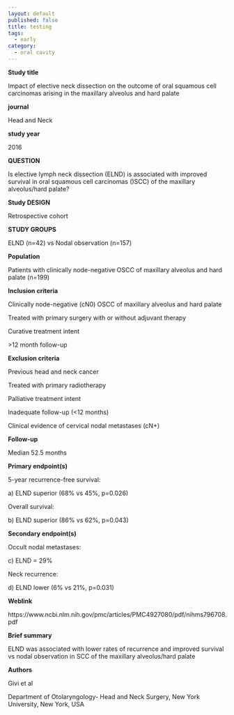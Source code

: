 ```yaml
---
layout: default
published: false
title: testing
tags:
  - early
category:
  - oral cavity
---
```

<tbody>
        <tr>
            <td width="131" valign="top">
                <p>
                    <strong>Study title</strong>
                </p>
            </td>
            <td width="294" valign="top">
                <p>
                    Impact of elective neck dissection on the outcome of oral
                    squamous cell carcinomas arising in the maxillary alveolus
                    and hard palate
                </p>
            </td>
        </tr>
        <tr>
            <td width="131" valign="top">
                <p>
                    <strong>journal</strong>
                </p>
            </td>
            <td width="294" valign="top">
                <p>
                    Head and Neck
                </p>
            </td>
        </tr>
        <tr>
            <td width="131" valign="top">
                <p>
                    <strong>study year</strong>
                </p>
            </td>
            <td width="294" valign="top">
                <p>
                    2016
                </p>
            </td>
        </tr>
        <tr>
            <td width="131" valign="top">
                <p>
                    <strong>QUESTION</strong>
                </p>
            </td>
            <td width="294" valign="top">
                <p>
                    Is elective lymph neck dissection (ELND) is associated with
                    improved survival in oral squamous cell carcinomas ()SCC)
                    of the maxillary alveolus/hard palate?
                </p>
            </td>
        </tr>
        <tr>
            <td width="131" valign="top">
                <p>
                    <strong>Study DESIGN</strong>
                </p>
            </td>
            <td width="294" valign="top">
                <p>
                    Retrospective cohort
                </p>
            </td>
        </tr>
        <tr>
            <td width="131" valign="top">
                <p>
                    <strong>STUDY GROUPS</strong>
                </p>
            </td>
            <td width="294" valign="top">
                <p>
                    ELND (n=42) vs Nodal observation (n=157)
                </p>
            </td>
        </tr>
        <tr>
            <td width="131" valign="top">
                <p>
                    <strong>Population</strong>
                </p>
            </td>
            <td width="294" valign="top">
                <p>
                    Patients with clinically node-negative OSCC of maxillary
                    alveolus and hard palate (n=199)
                </p>
            </td>
        </tr>
        <tr>
            <td width="131" valign="top">
                <p>
                    <strong>Inclusion criteria</strong>
                </p>
            </td>
            <td width="294" valign="top">
                <p>
                    Clinically node-negative (cN0) OSCC of maxillary alveolus
                    and hard palate
                </p>
                <p>
                    Treated with primary surgery with or without adjuvant
                    therapy
                </p>
                <p>
                    Curative treatment intent
                </p>
                <p>
                    &gt;12 month follow-up
                </p>
            </td>
        </tr>
        <tr>
            <td width="131" valign="top">
                <p>
                    <strong>Exclusion criteria</strong>
                </p>
            </td>
            <td width="294" valign="top">
                <p>
                    Previous head and neck cancer
                </p>
                <p>
                    Treated with primary radiotherapy
                </p>
                <p>
                    Palliative treatment intent
                </p>
                <p>
                    Inadequate follow-up (&lt;12 months)
                </p>
                <p>
                    Clinical evidence of cervical nodal metastases (cN+)
                </p>
            </td>
        </tr>
        <tr>
            <td width="131" valign="top">
                <p>
                    <strong>Follow-up</strong>
                </p>
            </td>
            <td width="294" valign="top">
                <p>
                    Median 52.5 months
                </p>
            </td>
        </tr>
        <tr>
            <td width="131" valign="top">
                <p>
                    <strong>Primary endpoint(s)</strong>
                </p>
            </td>
            <td width="294" valign="top">
                <p>
                    5-year recurrence-free survival:
                </p>
                <p>
                    a) ELND superior (68% vs 45%, p=0.026)
                </p>
                <p>
                    Overall survival:
                </p>
                <p>
                    b) ELND superior (86% vs 62%, p=0.043)
                </p>
            </td>
        </tr>
        <tr>
            <td width="131" valign="top">
                <p>
                    <strong>Secondary endpoint(s)</strong>
                </p>
            </td>
            <td width="294" valign="top">
                <p>
                    Occult nodal metastases:
                </p>
                <p>
                    c) ELND = 29%
                </p>
                <p>
                    Neck recurrence:
                </p>
                <p>
                    d) ELND lower (6% vs 21%, p=0.031)
                </p>
            </td>
        </tr>
        <tr>
            <td width="131" valign="top">
                <p>
                    <strong>Weblink</strong>
                </p>
            </td>
            <td width="294" valign="top">
                <p>
                    https://www.ncbi.nlm.nih.gov/pmc/articles/PMC4927080/pdf/nihms796708.pdf
                </p>
            </td>
        </tr>
        <tr>
            <td width="131" valign="top">
                <p>
                    <strong>Brief summary</strong>
                </p>
            </td>
            <td width="294" valign="top">
                <p>
                    ELND was associated with lower rates of recurrence and
                    improved survival vs nodal observation in SCC of the
                    maxillary alveolus/hard palate
                </p>
            </td>
        </tr>
        <tr>
            <td width="131" valign="top">
                <p>
                    <strong>Authors</strong>
                </p>
            </td>
            <td width="294" valign="top">
                <p>
                    Givi et al
                </p>
                <p>
                    Department of Otolaryngology- Head and Neck Surgery, New
                    York University, New York, USA
                </p>
            </td>
        </tr>
    </tbody>
